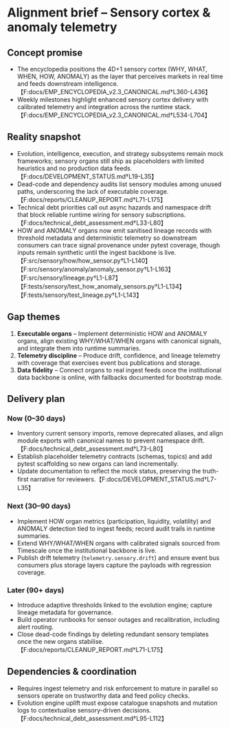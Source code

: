 # Alignment brief – Sensory cortex & anomaly telemetry

## Concept promise

- The encyclopedia positions the 4D+1 sensory cortex (WHY, WHAT, WHEN, HOW,
  ANOMALY) as the layer that perceives markets in real time and feeds downstream
  intelligence.【F:docs/EMP_ENCYCLOPEDIA_v2.3_CANONICAL.md†L360-L436】
- Weekly milestones highlight enhanced sensory cortex delivery with calibrated
  telemetry and integration across the runtime stack.【F:docs/EMP_ENCYCLOPEDIA_v2.3_CANONICAL.md†L534-L704】

## Reality snapshot

- Evolution, intelligence, execution, and strategy subsystems remain mock
  frameworks; sensory organs still ship as placeholders with limited heuristics
  and no production data feeds.【F:docs/DEVELOPMENT_STATUS.md†L19-L35】
- Dead-code and dependency audits list sensory modules among unused paths,
  underscoring the lack of executable coverage.【F:docs/reports/CLEANUP_REPORT.md†L71-L175】
- Technical debt priorities call out async hazards and namespace drift that block
  reliable runtime wiring for sensory subscriptions.【F:docs/technical_debt_assessment.md†L33-L80】
- HOW and ANOMALY organs now emit sanitised lineage records with threshold
  metadata and deterministic telemetry so downstream consumers can trace signal
  provenance under pytest coverage, though inputs remain synthetic until the
  ingest backbone is live.【F:src/sensory/how/how_sensor.py†L1-L140】【F:src/sensory/anomaly/anomaly_sensor.py†L1-L163】【F:src/sensory/lineage.py†L1-L87】【F:tests/sensory/test_how_anomaly_sensors.py†L1-L134】【F:tests/sensory/test_lineage.py†L1-L143】

## Gap themes

1. **Executable organs** – Implement deterministic HOW and ANOMALY organs, align
   existing WHY/WHAT/WHEN organs with canonical signals, and integrate them into
   runtime summaries.
2. **Telemetry discipline** – Produce drift, confidence, and lineage telemetry
   with coverage that exercises event bus publications and storage.
3. **Data fidelity** – Connect organs to real ingest feeds once the institutional
   data backbone is online, with fallbacks documented for bootstrap mode.

## Delivery plan

### Now (0–30 days)

- Inventory current sensory imports, remove deprecated aliases, and align module
  exports with canonical names to prevent namespace drift.【F:docs/technical_debt_assessment.md†L73-L80】
- Establish placeholder telemetry contracts (schemas, topics) and add pytest
  scaffolding so new organs can land incrementally.
- Update documentation to reflect the mock status, preserving the truth-first
  narrative for reviewers.【F:docs/DEVELOPMENT_STATUS.md†L7-L35】

### Next (30–90 days)

- Implement HOW organ metrics (participation, liquidity, volatility) and ANOMALY
  detection tied to ingest feeds; record audit trails in runtime summaries.
- Extend WHY/WHAT/WHEN organs with calibrated signals sourced from Timescale once
  the institutional backbone is live.
- Publish drift telemetry (`telemetry.sensory.drift`) and ensure event bus
  consumers plus storage layers capture the payloads with regression coverage.

### Later (90+ days)

- Introduce adaptive thresholds linked to the evolution engine; capture lineage
  metadata for governance.
- Build operator runbooks for sensor outages and recalibration, including alert
  routing.
- Close dead-code findings by deleting redundant sensory templates once the new
  organs stabilise.【F:docs/reports/CLEANUP_REPORT.md†L71-L175】

## Dependencies & coordination

- Requires ingest telemetry and risk enforcement to mature in parallel so sensors
  operate on trustworthy data and feed policy checks.
- Evolution engine uplift must expose catalogue snapshots and mutation logs to
  contextualise sensory-driven decisions.【F:docs/technical_debt_assessment.md†L95-L112】
